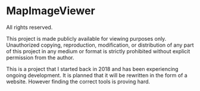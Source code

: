 # MapImageViewer

All rights reserved.

This project is made publicly available for viewing purposes only. 
Unauthorized copying, reproduction, modification, or distribution of any part of this project 
in any medium or format is strictly prohibited without explicit permission from the author.



This is a project that I started back in 2018 and has been experiencing ongoing development.
It is planned that it will be rewritten in the form of a website. However finding the correct tools is proving hard. 
